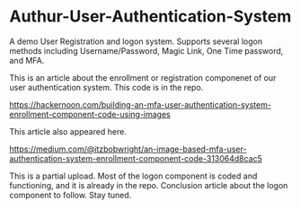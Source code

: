 # Authur-User-Authentication-System
A demo User Registration and logon system. Supports several logon methods including Username/Password, Magic Link, One Time password, and MFA.

This is an article about the enrollment or registration componenet of our user authentication system. This code is in the repo.

https://hackernoon.com/building-an-mfa-user-authentication-system-enrollment-component-code-using-images

This article also appeared here.

https://medium.com/@itzbobwright/an-image-based-mfa-user-authentication-system-enrollment-component-code-313064d8cac5

This is a partial upload. Most of the logon component is coded and functioning, and it is already in the repo. Conclusion article about the logon component to follow. Stay tuned.

